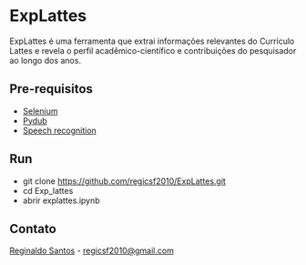 # ExpLattes

ExpLattes é uma ferramenta que extrai informações relevantes do Currículo Lattes e revela o perfil acadêmico-científico e contribuições do pesquisador ao longo dos anos.

## Pre-requisitos

* [Selenium](https://selenium-python.readthedocs.io/)
* [Pydub](https://pypi.org/project/pydub/)
* [Speech recognition](https://pypi.org/project/SpeechRecognition/)

## Run

* git clone https://github.com/regicsf2010/ExpLattes.git
* cd Exp_lattes
* abrir explattes.ipynb

## Contato

[Reginaldo Santos](http://lattes.cnpq.br/9157422386900321) - [regicsf2010@gmail.com](regicsf2010@gmail.com)
